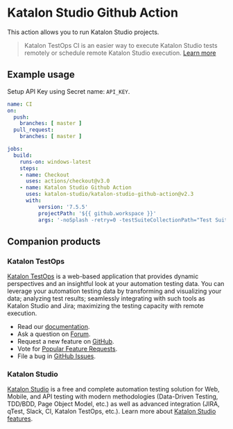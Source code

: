 # Katalon Studio Github Action

This action allows you to run Katalon Studio projects.

> Katalon TestOps CI is an easier way to execute Katalon Studio tests remotely or schedule remote Katalon Studio execution. [Learn more](https://docs.katalon.com/katalon-analytics/docs/kt-remote-execution.html)

## Example usage

Setup API Key using Secret name: `API_KEY`.

```yaml
name: CI
on:
  push:
    branches: [ master ]
  pull_request:
    branches: [ master ]

jobs:
  build:
    runs-on: windows-latest
    steps:
    - name: Checkout
      uses: actions/checkout@v3.0
    - name: Katalon Studio Github Action
      uses: katalon-studio/katalon-studio-github-action@v2.3
      with:
          version: '7.5.5'
          projectPath: '${{ github.workspace }}'
          args: '-noSplash -retry=0 -testSuiteCollectionPath="Test Suites/Simple Test Suite Collection" -apiKey= ${{ secrets.API_KEY }} --config -webui.autoUpdateDrivers=true'
```

## Companion products

### Katalon TestOps

[Katalon TestOps](https://analytics.katalon.com) is a web-based application that provides dynamic perspectives and an insightful look at your automation testing data. You can leverage your automation testing data by transforming and visualizing your data; analyzing test results; seamlessly integrating with such tools as Katalon Studio and Jira; maximizing the testing capacity with remote execution.

* Read our [documentation](https://docs.katalon.com/katalon-analytics/docs/overview.html).
* Ask a question on [Forum](https://forum.katalon.com/categories/katalon-analytics).
* Request a new feature on [GitHub](CONTRIBUTING.md).
* Vote for [Popular Feature Requests](https://github.com/katalon-analytics/katalon-analytics/issues?q=is%3Aopen+is%3Aissue+label%3Afeature-request+sort%3Areactions-%2B1-desc).
* File a bug in [GitHub Issues](https://github.com/katalon-analytics/katalon-analytics/issues).

### Katalon Studio
[Katalon Studio](https://www.katalon.com) is a free and complete automation testing solution for Web, Mobile, and API testing with modern methodologies (Data-Driven Testing, TDD/BDD, Page Object Model, etc.) as well as advanced integration (JIRA, qTest, Slack, CI, Katalon TestOps, etc.). Learn more about [Katalon Studio features](https://www.katalon.com/features/).
